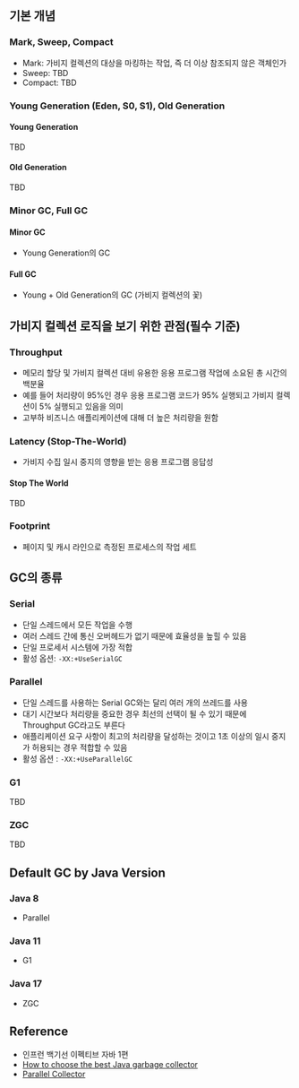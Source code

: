## 기본 개념
### Mark, Sweep, Compact
- Mark: 가비지 컬렉션의 대상을 마킹하는 작업, 즉 더 이상 참조되지 않은 객체인가
- Sweep: TBD
- Compact: TBD

### Young Generation (Eden, S0, S1), Old Generation
#### Young Generation
TBD
#### Old Generation
TBD

### Minor GC, Full GC
#### Minor GC
- Young Generation의 GC
#### Full GC
- Young + Old Generation의 GC (가비지 컬렉션의 꽃)

## 가비지 컬렉션 로직을 보기 위한 관점(필수 기준)
### Throughput
- 메모리 할당 및 가비지 컬렉션 대비 유용한 응용 프로그램 작업에 소요된 총 시간의 백분율
- 예를 들어 처리량이 95%인 경우 응용 프로그램 코드가 95% 실행되고 가비지 컬렉션이 5% 실행되고 있음을 의미
- 고부하 비즈니스 애플리케이션에 대해 더 높은 처리량을 원함
### Latency (Stop-The-World)
- 가비지 수집 일시 중지의 영향을 받는 응용 프로그램 응답성
#### Stop The World
TBD
### Footprint
- 페이지 및 캐시 라인으로 측정된 프로세스의 작업 세트

## GC의 종류
### Serial
- 단일 스레드에서 모든 작업을 수행
- 여러 스레드 간에 통신 오버헤드가 없기 때문에 효율성을 높힐 수 있음
- 단일 프로세서 시스템에 가장 적합
- 활성 옵션: `-XX:+UseSerialGC`
### Parallel
- 단일 스레드를 사용하는 Serial GC와는 달리 여러 개의 쓰레드를 사용
- 대기 시간보다 처리량을 중요한 경우 최선의 선택이 될 수 있기 때문에 Throughput GC라고도 부른다
- 애플리케이션 요구 사항이 최고의 처리량을 달성하는 것이고 1초 이상의 일시 중지가 허용되는 경우 적합할 수 있음
- 활성 옵션 : `-XX:+UseParallelGC`
### G1
TBD
### ZGC
TBD

## Default GC by Java Version
### Java 8
- Parallel
### Java 11
- G1
### Java 17
- ZGC

## Reference
- 인프런 백기선 이펙티브 자바 1편
- [How to choose the best Java garbage collector](https://developers.redhat.com/articles/2021/11/02/how-choose-best-java-garbage-collector#)
- [Parallel Collector](https://docs.oracle.com/en/java/javase/11/gctuning/parallel-collector1.html)